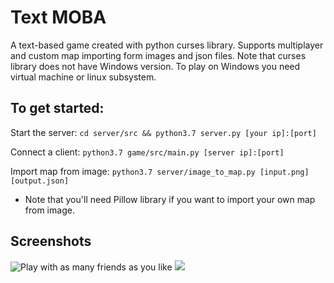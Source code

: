 # Text MOBA

A text-based game created with python curses library. Supports multiplayer and custom map importing form images and json files. Note that curses library does not have Windows version. To play on Windows you need virtual machine or linux subsystem.

## To get started:

Start the server: `cd server/src && python3.7 server.py [your ip]:[port]`

Connect a client: `python3.7 game/src/main.py [server ip]:[port]`

Import map from image: `python3.7 server/image_to_map.py [input.png] [output.json]`

* Note that you'll need Pillow library if you want to import your own map from image.

## Screenshots

![](/screenshots/bigger_maps.png?raw=true "Play with as many friends as you like")
![](/screenshots/game.png?raw=true)